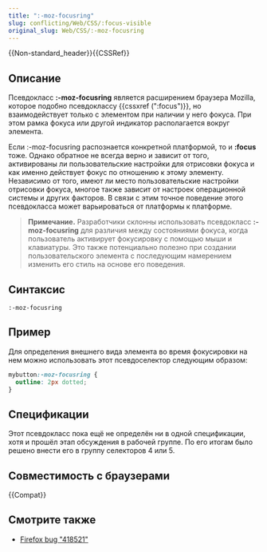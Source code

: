 ```yaml
---
title: ":-moz-focusring"
slug: conflicting/Web/CSS/:focus-visible
original_slug: Web/CSS/:-moz-focusring
---
```


{{Non-standard_header}}{{CSSRef}}

## Описание

Псевдокласс **:-moz-focusring** является расширением браузера Mozilla, которое подобно псевдоклассу {{cssxref (":focus")}}, но взаимодействует только с элементом при наличии у него фокуса. При этом рамка фокуса или другой индикатор располагается вокруг элемента.

Если :-moz-focusring распознается конкретной платформой, то и **:focus** тоже. Однако обратное не всегда верно и зависит от того, активированы ли пользовательские настройки для отрисовки фокуса и как именно действует фокус по отношению к этому элементу. Независимо от того, имеют ли место пользовательские настройки отрисовки фокуса, многое также зависит от настроек операционной системы и других факторов. В связи с этим точное поведение этого псевдокласса может варьироваться от платформы к платформе.

> **Примечание.** Разработчики склонны использовать псевдокласс **:-moz-focusring** для различия между состояниями фокуса, когда пользователь активирует фокусировку с помощью мыши и клавиатуры. Это также потенциально полезно при создании пользовательского элемента с последующим намерением изменить его стиль на основе его поведения.

## Синтаксис

```
:-moz-focusring
```

## Пример

Для определения внешнего вида элемента во время фокусировки на нем можно использовать этот псевдоселектор следующим образом:

```css
mybutton:-moz-focusring {
  outline: 2px dotted;
}
```

## Спецификации

Этот псевдокласс пока ещё не определён ни в одной спецификации, хотя и прошёл этап обсуждения в рабочей группе. По его итогам было решено внести его в группу селекторов 4 или 5.

## Совместимость с браузерами

{{Compat}}

## Смотрите также

- [Firefox bug "418521"](https://bugzil.la/"418521")

